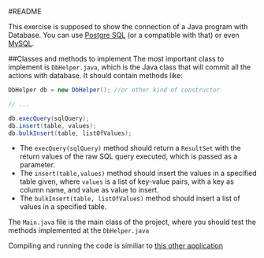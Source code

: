 #README

This exercise is supposed to show the connection of a Java program with Database. You can use [Postgre SQL](http://www.postgresql.org/) (or a compatible with that) or even [MySQL](http://www.mysql.com/).

##Classes and methods to implement
The most important class to implement is `DbHelper.java`, which is the Java class that will commit all the actions with database. It should contain methods like:

```java
DbHelper db = new DbHelper(); //or other kind of constructor

// ...

db.execQuery(sqlQuery);
db.insert(table, values);
db.bulkInsert(table, listOfValues);
```

- The `execQuery(sqlQuery)` method should return a `ResultSet` with the return values of the raw SQL query executed, which is passed as a parameter.
- The `insert(table,values)` method should insert the values in a specified table given, where `values` is a list of key-value pairs, with a key as column name, and value as value to insert.
- The `bulkInsert(table, listOfValues)` method should insert a list of values in a specified table.

The `Main.java` file is the main class of the project, where you should test the methods implemented at the `DbHelper.java`

Compiling and running the code is similiar to [this other application](https://github.com/thingslab/Challenges/tree/master/Java/MyString#compilation-and-running-the-code)